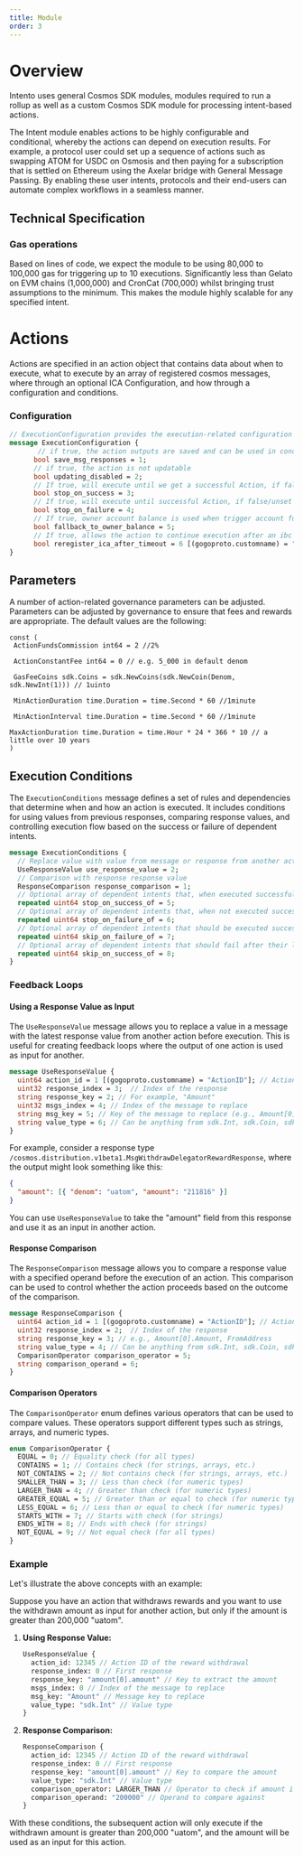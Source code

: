 ```yaml
---
title: Module
order: 3
---
```


# Overview

Intento uses general Cosmos SDK modules, modules required to run a rollup as well as a custom Cosmos SDK module for processing intent-based actions.

The Intent module enables actions to be highly configurable and conditional, whereby the actions can depend on execution results. For example, a protocol user could set up a sequence of actions such as swapping ATOM for USDC on Osmosis and then paying for a subscription that is settled on Ethereum using the Axelar bridge with General Message Passing. By enabling these user intents, protocols and their end-users can automate complex workflows in a seamless manner.

## Technical Specification

### Gas operations

Based on lines of code, we expect the module to be using 80,000 to 100,000 gas for triggering up to 10 executions. Significantly less than Gelato on EVM chains (1,000,000) and CronCat (700,000) whilst bringing trust assumptions to the minimum. This makes the module highly scalable for any specified intent.

# Actions

Actions are specified in an action object that contains data about when to execute, what to execute by an array of registered cosmos messages, where through an optional ICA Configuration, and how through a configuration and conditions.

### Configuration

```proto
// ExecutionConfiguration provides the execution-related configuration of the action
message ExecutionConfiguration {
       // if true, the action outputs are saved and can be used in condition-based logic
      bool save_msg_responses = 1;
      // if true, the action is not updatable
      bool updating_disabled = 2;
      // If true, will execute until we get a successful Action, if false/unset will always execute
      bool stop_on_success = 3;
      // If true, will execute until successful Action, if false/unset will always execute
      bool stop_on_failure = 4;
      // If true, owner account balance is used when trigger account funds run out
      bool fallback_to_owner_balance = 5;
      // If true, allows the action to continue execution after an ibc channel times out (recommended)
      bool reregister_ica_after_timeout = 6 [(gogoproto.customname) = "ReregisterICAAfterTimeout"];
}
```

## Parameters

A number of action-related governance parameters can be adjusted. Parameters can be adjusted by governance to ensure that fees and rewards are appropriate. The default values are the following:

```golang
const (
 ActionFundsCommission int64 = 2 //2%

 ActionConstantFee int64 = 0 // e.g. 5_000 in default denom

 GasFeeCoins sdk.Coins = sdk.NewCoins(sdk.NewCoin(Denom, sdk.NewInt(1))) // 1uinto

 MinActionDuration time.Duration = time.Second * 60 //1minute

 MinActionInterval time.Duration = time.Second * 60 //1minute

MaxActionDuration time.Duration = time.Hour * 24 * 366 * 10 // a little over 10 years
)
```

## Execution Conditions

The `ExecutionConditions` message defines a set of rules and dependencies that determine when and how an action is executed. It includes conditions for using values from previous responses, comparing response values, and controlling execution flow based on the success or failure of dependent intents.

```proto
message ExecutionConditions {
  // Replace value with value from message or response from another action’s latest output
  UseResponseValue use_response_value = 2;
  // Comparison with response response value
  ResponseComparison response_comparison = 1;
  // Optional array of dependent intents that, when executed successfully, stops execution
  repeated uint64 stop_on_success_of = 5;
  // Optional array of dependent intents that, when not executed successfully, stops execution
  repeated uint64 stop_on_failure_of = 6;
  // Optional array of dependent intents that should be executed successfully after their latest call before execution is allowed
  repeated uint64 skip_on_failure_of = 7;
  // Optional array of dependent intents that should fail after their latest call before execution is allowed
  repeated uint64 skip_on_success_of = 8;
}
```

### Feedback Loops

#### Using a Response Value as Input

The `UseResponseValue` message allows you to replace a value in a message with the latest response value from another action before execution. This is useful for creating feedback loops where the output of one action is used as input for another.

```proto
message UseResponseValue {
  uint64 action_id = 1 [(gogoproto.customname) = "ActionID"]; // Action to get the latest response value from, optional
  uint32 response_index = 3;  // Index of the response
  string response_key = 2; // For example, "Amount"
  uint32 msgs_index = 4; // Index of the message to replace
  string msg_key = 5; // Key of the message to replace (e.g., Amount[0].Amount, FromAddress)
  string value_type = 6; // Can be anything from sdk.Int, sdk.Coin, sdk.Coins, string, []string, []sdk.Int
}
```

For example, consider a response type `/cosmos.distribution.v1beta1.MsgWithdrawDelegatorRewardResponse`, where the output might look something like this:

```json
{
  "amount": [{ "denom": "uatom", "amount": "211816" }]
}
```

You can use `UseResponseValue` to take the "amount" field from this response and use it as an input in another action.

#### Response Comparison

The `ResponseComparison` message allows you to compare a response value with a specified operand before the execution of an action. This comparison can be used to control whether the action proceeds based on the outcome of the comparison.

```proto
message ResponseComparison {
  uint64 action_id = 1 [(gogoproto.customname) = "ActionID"]; // Action to get the latest response value from, optional
  uint32 response_index = 2;  // Index of the response
  string response_key = 3; // e.g., Amount[0].Amount, FromAddress
  string value_type = 4; // Can be anything from sdk.Int, sdk.Coin, sdk.Coins, string, []string, []sdk.Int
  ComparisonOperator comparison_operator = 5;
  string comparison_operand = 6;
}
```

#### Comparison Operators

The `ComparisonOperator` enum defines various operators that can be used to compare values. These operators support different types such as strings, arrays, and numeric types.

```proto
enum ComparisonOperator {
  EQUAL = 0; // Equality check (for all types)
  CONTAINS = 1; // Contains check (for strings, arrays, etc.)
  NOT_CONTAINS = 2; // Not contains check (for strings, arrays, etc.)
  SMALLER_THAN = 3; // Less than check (for numeric types)
  LARGER_THAN = 4; // Greater than check (for numeric types)
  GREATER_EQUAL = 5; // Greater than or equal to check (for numeric types)
  LESS_EQUAL = 6; // Less than or equal to check (for numeric types)
  STARTS_WITH = 7; // Starts with check (for strings)
  ENDS_WITH = 8; // Ends with check (for strings)
  NOT_EQUAL = 9; // Not equal check (for all types)
}
```

### Example

Let's illustrate the above concepts with an example:

Suppose you have an action that withdraws rewards and you want to use the withdrawn amount as input for another action, but only if the amount is greater than 200,000 "uatom".

1. **Using Response Value:**

   ```proto
   UseResponseValue {
     action_id: 12345 // Action ID of the reward withdrawal
     response_index: 0 // First response
     response_key: "amount[0].amount" // Key to extract the amount
     msgs_index: 0 // Index of the message to replace
     msg_key: "Amount" // Message key to replace
     value_type: "sdk.Int" // Value type
   }
   ```

2. **Response Comparison:**

   ```proto
   ResponseComparison {
     action_id: 12345 // Action ID of the reward withdrawal
     response_index: 0 // First response
     response_key: "amount[0].amount" // Key to compare the amount
     value_type: "sdk.Int" // Value type
     comparison_operator: LARGER_THAN // Operator to check if amount is larger than
     comparison_operand: "200000" // Operand to compare against
   }
   ```

With these conditions, the subsequent action will only execute if the withdrawn amount is greater than 200,000 "uatom", and the amount will be used as an input for this action.

<!-- For Interchain Queries we can implement a similar structure. Due to the added complexity, in development and also in testing and auditing, we leave this out of scope but still we are excited to implement this after the grant work has been completed. With interchain queries we can allow comparisons with pool balances and oracle prices. For example Skip’s slinky oracle aggregator deployed on osmosis. With a similar structure we can look 1 level deep which is sufficient. We can retrieve GetPriceResponse, then with a similar attribute_key we can point to price, which points to the price. We can then compare it to a comparision_value. -->

<!--
### Creating Intents

```proto
message MsgCreateIntent {
	//Set of actions
}
```

Intents are a collection of actions to be processed. As a prerequisite for submitting intents over IBC, the intent creator should have interchain accounts registered for the host chains.

```proto
message MsgRegisterICASAndSubmitIntent {
	//Set of actions
	//IBC version
}
```

### Privileged Host Chain Execution

By using the Cosmos message type MsgExec of the AuthZ module in your intent, you can allow the intent address to execute any message on your behalf. This is needed for most use cases where you want to automate your own balance, such as recurring payments.
For this it is important that the Intent address gets granted these privileges. These can be given by sending a MsgGrant with the typeUrl of the message to execute on the host chain. Front-end tools like TriggerPortal make this process easy and seamless.  -->
